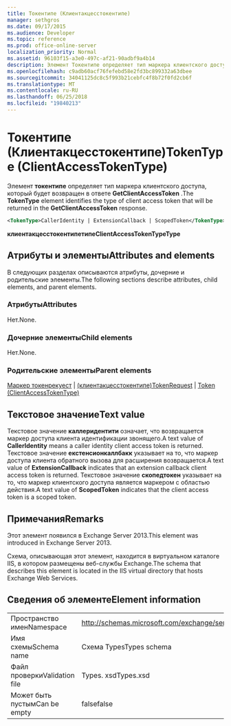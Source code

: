 ```yaml
---
title: Токентипе (Клиентакцесстокентипе)
manager: sethgros
ms.date: 09/17/2015
ms.audience: Developer
ms.topic: reference
ms.prod: office-online-server
localization_priority: Normal
ms.assetid: 96103f15-a3e0-497c-af21-90adbf9a4b14
description: Элемент Токентипе определяет тип маркера клиентского доступа, который будет возвращен в ответе GetClientAccessToken.
ms.openlocfilehash: c9adb60acf76fefebd58e2fd3bc899332a63dbee
ms.sourcegitcommit: 34041125dc8c5f993b21cebfc4f8b72f0fd2cb6f
ms.translationtype: MT
ms.contentlocale: ru-RU
ms.lasthandoff: 06/25/2018
ms.locfileid: "19840213"
---
```

# <a name="tokentype-clientaccesstokentype"></a><span data-ttu-id="efba9-103">Токентипе (Клиентакцесстокентипе)</span><span class="sxs-lookup"><span data-stu-id="efba9-103">TokenType (ClientAccessTokenType)</span></span>

<span data-ttu-id="efba9-104">Элемент **токентипе** определяет тип маркера клиентского доступа, который будет возвращен в ответе **GetClientAccessToken** .</span><span class="sxs-lookup"><span data-stu-id="efba9-104">The **TokenType** element identifies the type of client access token that will be returned in the **GetClientAccessToken** response.</span></span> 
  
```XML
<TokenType>CallerIdentity | ExtensionCallback | ScopedToken</TokenType>
```

 <span data-ttu-id="efba9-105">**клиентакцесстокентипетипе**</span><span class="sxs-lookup"><span data-stu-id="efba9-105">**ClientAccessTokenTypeType**</span></span>
## <a name="attributes-and-elements"></a><span data-ttu-id="efba9-106">Атрибуты и элементы</span><span class="sxs-lookup"><span data-stu-id="efba9-106">Attributes and elements</span></span>

<span data-ttu-id="efba9-107">В следующих разделах описываются атрибуты, дочерние и родительские элементы.</span><span class="sxs-lookup"><span data-stu-id="efba9-107">The following sections describe attributes, child elements, and parent elements.</span></span>
  
### <a name="attributes"></a><span data-ttu-id="efba9-108">Атрибуты</span><span class="sxs-lookup"><span data-stu-id="efba9-108">Attributes</span></span>

<span data-ttu-id="efba9-109">Нет.</span><span class="sxs-lookup"><span data-stu-id="efba9-109">None.</span></span>
  
### <a name="child-elements"></a><span data-ttu-id="efba9-110">Дочерние элементы</span><span class="sxs-lookup"><span data-stu-id="efba9-110">Child elements</span></span>

<span data-ttu-id="efba9-111">Нет.</span><span class="sxs-lookup"><span data-stu-id="efba9-111">None.</span></span>
  
### <a name="parent-elements"></a><span data-ttu-id="efba9-112">Родительские элементы</span><span class="sxs-lookup"><span data-stu-id="efba9-112">Parent elements</span></span>

<span data-ttu-id="efba9-113">[Маркер токенрекуест](tokenrequest.md) | [(клиентакцесстокентипе)](token-clientaccesstokentype.md)</span><span class="sxs-lookup"><span data-stu-id="efba9-113">[TokenRequest](tokenrequest.md) | [Token (ClientAccessTokenType)](token-clientaccesstokentype.md)</span></span>
  
## <a name="text-value"></a><span data-ttu-id="efba9-114">Текстовое значение</span><span class="sxs-lookup"><span data-stu-id="efba9-114">Text value</span></span>

<span data-ttu-id="efba9-115">Текстовое значение **каллеридентити** означает, что возвращается маркер доступа клиента идентификации звонящего.</span><span class="sxs-lookup"><span data-stu-id="efba9-115">A text value of **CallerIdentity** means a caller identity client access token is returned.</span></span> <span data-ttu-id="efba9-116">Текстовое значение **екстенсионкаллбакк** указывает на то, что маркер доступа клиента обратного вызова для расширения возвращается.</span><span class="sxs-lookup"><span data-stu-id="efba9-116">A text value of **ExtensionCallback** indicates that an extension callback client access token is returned.</span></span> <span data-ttu-id="efba9-117">Текстовое значение **скопедтокен** указывает на то, что маркер клиентского доступа является маркером с областью действия.</span><span class="sxs-lookup"><span data-stu-id="efba9-117">A text value of **ScopedToken** indicates that the client access token is a scoped token.</span></span> 
  
## <a name="remarks"></a><span data-ttu-id="efba9-118">Примечания</span><span class="sxs-lookup"><span data-stu-id="efba9-118">Remarks</span></span>

<span data-ttu-id="efba9-119">Этот элемент появился в Exchange Server 2013.</span><span class="sxs-lookup"><span data-stu-id="efba9-119">This element was introduced in Exchange Server 2013.</span></span>
  
<span data-ttu-id="efba9-120">Схема, описывающая этот элемент, находится в виртуальном каталоге IIS, в котором размещены веб-службы Exchange.</span><span class="sxs-lookup"><span data-stu-id="efba9-120">The schema that describes this element is located in the IIS virtual directory that hosts Exchange Web Services.</span></span>
  
## <a name="element-information"></a><span data-ttu-id="efba9-121">Сведения об элементе</span><span class="sxs-lookup"><span data-stu-id="efba9-121">Element information</span></span>

|||
|:-----|:-----|
|<span data-ttu-id="efba9-122">Пространство имен</span><span class="sxs-lookup"><span data-stu-id="efba9-122">Namespace</span></span>  <br/> |http://schemas.microsoft.com/exchange/services/2006/types  <br/> |
|<span data-ttu-id="efba9-123">Имя схемы</span><span class="sxs-lookup"><span data-stu-id="efba9-123">Schema name</span></span>  <br/> |<span data-ttu-id="efba9-124">Схема Types</span><span class="sxs-lookup"><span data-stu-id="efba9-124">Types schema</span></span>  <br/> |
|<span data-ttu-id="efba9-125">Файл проверки</span><span class="sxs-lookup"><span data-stu-id="efba9-125">Validation file</span></span>  <br/> |<span data-ttu-id="efba9-126">Types. xsd</span><span class="sxs-lookup"><span data-stu-id="efba9-126">Types.xsd</span></span>  <br/> |
|<span data-ttu-id="efba9-127">Может быть пустым</span><span class="sxs-lookup"><span data-stu-id="efba9-127">Can be empty</span></span>  <br/> |<span data-ttu-id="efba9-128">false</span><span class="sxs-lookup"><span data-stu-id="efba9-128">false</span></span>  <br/> |
   

